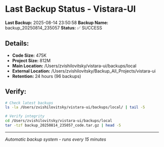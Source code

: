 # Last Backup Status - Vistara-UI

**Last Backup:** 2025-08-14 23:50:58
**Backup Name:** backup_20250814_235057
**Status:** ✅ SUCCESS

## Details:
- **Code Size:** 475K
- **Project Size:** 812M
- **Main Location:** /Users/zvishilovitsky/vistara-ui/backups/local
- **External Location:** /Users/zvishilovitsky/Backup_All_Projects/vistara-ui
- **Retention:** 24 hours (96 backups)

## Verify:
```bash
# Check latest backups
ls -la /Users/zvishilovitsky/vistara-ui/backups/local/ | tail -5

# Verify integrity
cd /Users/zvishilovitsky/vistara-ui/backups/local
tar -tzf backup_20250814_235057_code.tar.gz | head -5
```

---
*Automatic backup system - runs every 15 minutes*
